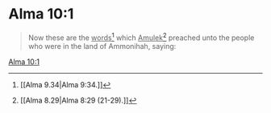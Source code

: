 # Alma 10:1

> Now these are the <u>words</u>[^a] which <u>Amulek</u>[^b] preached unto the people who were in the land of Ammonihah, saying:

[Alma 10:1](https://www.churchofjesuschrist.org/study/scriptures/bofm/alma/10?lang=eng&id=p1#p1)


[^a]: [[Alma 9.34|Alma 9:34.]]
[^b]: [[Alma 8.29|Alma 8:29 (21-29).]]
